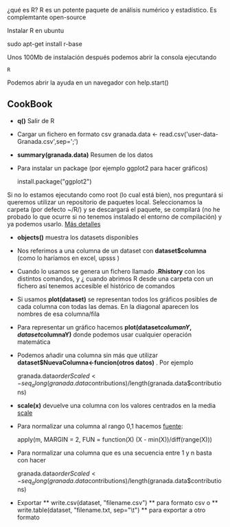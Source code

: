 ¿qué es R?
R es un potente paquete de análisis numérico y estadístico. Es complemtante open-source

Instalar R en ubuntu

sudo apt-get install r-base

Unos 100Mb de instalación después podemos abrir la consola ejecutando 

	R

Podemos abrir la ayuda en un navegador con 
help.start()

## CookBook

* **q()** Salir de R

* Cargar un fichero en formato csv
granada.data <- read.csv('user-data-Granada.csv',sep=';')

* **summary(granada.data)** Resumen de los datos



* Para instalar un package (por ejemplo ggplot2 para hacer gráficos)

	install.package("ggplot2")

Si no lo estamos ejecutando como root (lo cual está bien), nos preguntará si queremos utilizar un repositorio de paquetes local. Seleccionamos la carpeta (por defecto ~/R/) y se descargará el paquete, se compilará (no he probado lo que ocurre si no tenemos instalado el entorno de compilación) y ya podemos usarlo. [Más detalles](http://www.r-bloggers.com/installing-r-packages/)

* **objects()**  muestra los datasets disponibles

* Nos referimos a una columna de un dataset con **dataset$columna** (como lo haríamos en excel, upsss )

* Cuando lo usamos se genera un fichero llamado **.Rhistory** con los distintos comandos, y ¿ cuando abrimos R desde una carpeta con un fichero así tenemos accesible  el histórico de comandos

* Si usamos **plot(dataset)** se representan todos los gráficos posibles de cada columna con todas las demas. En la diagonal aparecen los nombres de esa columna/fila

* Para representar un gráfico hacemos **plot(dataset$columanY,dataset$columnaY)** donde podemos usar cualquier operación matemática

* Podemos añadir una columna sin más que utilizar **dataset$NuevaColumna<-funcion(otros datos)** . Por ejemplo

	 granada.data$orderScaled<-seq_along(granada.data$contributions)/length(granada.data$contributions)

* **scale(x)** devuelve una columna con los valores centrados en la media [scale](https://stat.ethz.ch/R-manual/R-patched/library/base/html/scale.html)

* Para normalizar una columna al rango 0,1 hacemos [fuente](http://stackoverflow.com/questions/15468866/scaling-a-numeric-matrix-in-r-with-values-0-to-1):

	apply(m, MARGIN = 2, FUN = function(X) (X - min(X))/diff(range(X)))

* Para normalizar una columna que es una secuencia entre 1 y n basta con hacer

	granada.data$orderScaled<-seq_along(granada.data$contributions)/length(granada.data$contributions)

* Exportar ** write.csv(dataset, "filename.csv") ** para formato csv o ** write.table(dataset, "filename.txt, sep="\t") ** para exportar a otro formato
